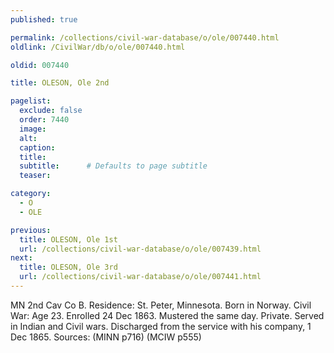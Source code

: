 ```yaml
---
published: true

permalink: /collections/civil-war-database/o/ole/007440.html
oldlink: /CivilWar/db/o/ole/007440.html

oldid: 007440

title: OLESON, Ole 2nd

pagelist:
  exclude: false
  order: 7440
  image: 
  alt:
  caption:
  title:
  subtitle:      # Defaults to page subtitle
  teaser:

category: 
  - O 
  - OLE

previous:
  title: OLESON, Ole 1st
  url: /collections/civil-war-database/o/ole/007439.html  
next:
  title: OLESON, Ole 3rd
  url: /collections/civil-war-database/o/ole/007441.html   
---
```

MN 2nd Cav Co B. Residence: St. Peter, Minnesota. Born in Norway. Civil War: Age 23. Enrolled 24 Dec 1863. Mustered the same day. Private. Served in Indian and Civil wars. Discharged from the service with his company, 1 Dec 1865. Sources: (MINN p716) (MCIW p555)